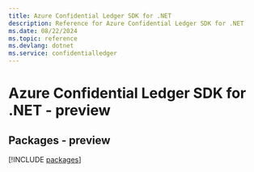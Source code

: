 ```yaml
---
title: Azure Confidential Ledger SDK for .NET
description: Reference for Azure Confidential Ledger SDK for .NET
ms.date: 08/22/2024
ms.topic: reference
ms.devlang: dotnet
ms.service: confidentialledger
---
```

# Azure Confidential Ledger SDK for .NET - preview
## Packages - preview
[!INCLUDE [packages](confidential-ledger-index.md)]